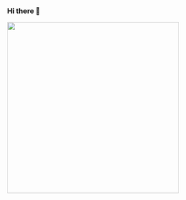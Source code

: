 ### Hi there 👋

<img src="https://github-readme-stats.vercel.app/api?username=mokhselim&show_icons=true&theme=ADD_THEME_HERE" width="400">

<!--
**mokhselim/mokhselim** is a ✨ _special_ ✨ repository because its `README.md` (this file) appears on your GitHub profile.

Here are some ideas to get you started:

- 🔭 I’m currently working on ...
- 🌱 I’m currently learning ...
- 👯 I’m looking to collaborate on ...
- 🤔 I’m looking for help with ...
- 💬 Ask me about ...
- 📫 How to reach me: ...
- 😄 Pronouns: ...
- ⚡ Fun fact: ...
-->
